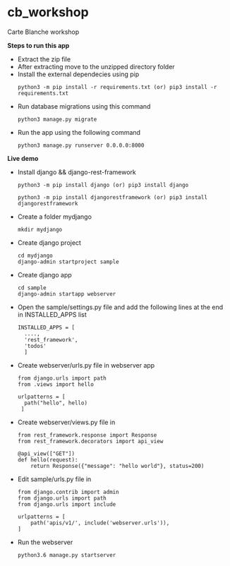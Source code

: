 # cb_workshop
Carte Blanche workshop

**Steps to run this app**
- Extract the zip file
- After extracting move to the unzipped directory folder
- Install the external dependecies using pip
  ```
  python3 -m pip install -r requirements.txt (or) pip3 install -r requirements.txt
  ```
- Run database migrations using this command
  ```
  python3 manage.py migrate
  ```
- Run the app using the following command
  ```
  python3 manage.py runserver 0.0.0.0:8000
  ```

**Live demo**
- Install django && django-rest-framework

  ```
  python3 -m pip install django (or) pip3 install django
  ```
  ```
  python3 -m pip install djangorestframework (or) pip3 install djangorestframework
  ```
- Create a folder mydjango
  ```
  mkdir mydjango
  ```
- Create django project
  ```
  cd mydjango
  django-admin startproject sample
  ```
- Create django app
  ```
  cd sample 
  django-admin startapp webserver
  ```
- Open the sample/settings.py file and add the following lines at the end in INSTALLED_APPS list
  ```  
  INSTALLED_APPS = [
    ....,
    'rest_framework',
    'todos'
    ]
- Create webserver/urls.py file in webserver app
  ```
  from django.urls import path
  from .views import hello

  urlpatterns = [
    path("hello", hello)
   ]
   ```
- Create webserver/views.py file in 
  ```
  from rest_framework.response import Response
  from rest_framework.decorators import api_view
  
  @api_view(["GET"])
  def hello(request):
      return Response({"message": "hello world"}, status=200)
   ```
- Edit sample/urls.py file in
  ```
  from django.contrib import admin
  from django.urls import path
  from django.urls import include

  urlpatterns = [
      path('apis/v1/', include('webserver.urls')),
  ]
  ```
- Run the webserver 
  ```
  python3.6 manage.py startserver
  ```

  
